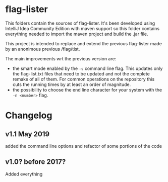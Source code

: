# flag-lister

This folders contain the sources of flag-lister. It's been developed using IntelliJ Idea Community Edition with maven support so this folder contains everything needed to import the maven project and build the .jar file.

This project is intended to replace and extend the previous flag-lister made by an anonimous previous /flag/tist.

The main improvements wrt the previous version are:

- the smart mode enabled by the `-s` command line flag. This updates only the flag-list.txt files that need to be updated and not the complete remake of all of them. For common operations on the repository this cuts the running times by at least an order of magnitude.
- the possibility to choose the end line character for your system with the `-n <number>` flag.


# Changelog

## v1.1 May 2019

added the command line options and refactor of some portions of the code

## v1.0? before 2017?
Added everything